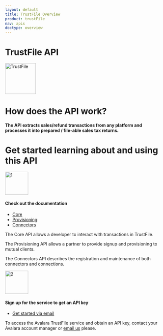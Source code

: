 ```yaml
---
layout: default
title: TrustFile Overview
product: trustFile
nav: apis
doctype: overview
---
```

<div class="row bg-map padding-bottom">
  <div class="col-md-8 col-md-offset-2 text-center ">
    <h1 class="h1p">TrustFile API</h1>
    <img src="/public/images/devdot/DevDot_GovtBldgBlue-07.svg" height="100" alt="TrustFile" />
  </div>
</div>
<div class="row border-top padding-top padding-bottom">
  <div class="col-md-6 col-md-offset-3 text-center">
    <h1 class="h1p" class="text-left">How does the API work?</h1>
    <h4 class="text-left">The API extracts sales/refund transactions from any platform and processes it into prepared / file-able sales tax returns.</h4>
  </div>
</div>
<div class="row border-top padding-top padding-bottom">
  <div class="col-md-6 col-md-offset-3 text-center">
    <h1 class="h1p padding-marginbottom">Get started learning about and using this API</h1>
    <div class="row">
        <!-- "1" -->
        <div class="col-md-6 card">
            <div class="col-md-7 col-md-offset-5">
                <img src="/public/images/devdot/DevDotSvgGAssets_One.svg" height="75" alt="1" />
            </div>
            <div class="col-md-7 col-md-offset-5 card card-border-top">
                <h4>Check out the documentation</h4>
            </div>
            <div class="col-md-7 col-md-offset-5 padding-top">
                <ul class="pipe">
                    <li><a href="/trustfile/api-reference/core/v3">Core</a></li>
                    <li><a href="/trustfile/api-reference/provisioning/v3">Provisioning</a></li>
                    <li><a href="/trustfile/api-reference/connector-management/v3">Connectors</a></li>
                </ul>
            </div>
            <div class="col-md-7 col-md-offset-5 padding-top">
                <p class="text-left">The Core API allows a developer to interact with transactions in TrustFile.</p>
                <p class="text-left">The Provisioning API allows a partner to provide signup and provisioning to mutual clients.</p>
                <p class="text-left">The Connectors API describes the registration and maintenance of both connectors and connections.</p>
            </div>
        </div>
        <!-- "2" -->
        <div class="col-md-6 card">
            <div class="col-md-7 col-md-offset-1 twoFix">
                <img src="/public/images/devdot/DevDotSvgGAssets_Two.svg" height="75" alt="2" />
            </div>
            <div class="col-md-7 col-md-offset-1 card card-border-top">
                <h4>Sign up for the service to get an API key</h4>
            </div>
            <div class="col-md-7 col-md-offset-1 padding-top">
                <ul class="pipe">
                    <li><a href="mailto:support@trustfile.com">Get started via email</a></li>
                </ul>
            </div>
            <div class="col-md-7 col-md-offset-1 padding-top">
                <p class="text-left">To access the Avalara TrustFile service and
                 obtain an API key, contact your Avalara account
                 manager or <a href="mailto:apis@trustfile.com">email us</a> please.
                </p>
            </div>
        </div>
    </div>
  </div>
</div>
